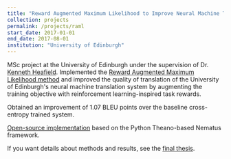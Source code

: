 ```yaml
---
title: "Reward Augmented Maximum Likelihood to Improve Neural Machine Translation Training"
collection: projects
permalink: /projects/raml
start_date: 2017-01-01
end_date: 2017-08-01
institution: "University of Edinburgh"
---
```


MSc project at the University of Edinburgh under the supervision of Dr. [Kenneth Heafield](https://kheafield.com/). Implemented the [Reward Augmented Maximum Likelihood method](https://papers.nips.cc/paper/2016/hash/2f885d0fbe2e131bfc9d98363e55d1d4-Abstract.html) and improved the quality of translation of the University of Edinburgh's neural machine translation system by augmenting the training objective with reinforcement learning-inspired task rewards.

Obtained an improvement of 1.07 BLEU points over the baseline cross-entropy trained system.

[Open-source implementation](https://github.com/Proyag/nematus) based on the Python Theano-based Nematus framework.

If you want details about methods and results, see the [final thesis](/files/raml_thesis.pdf).
